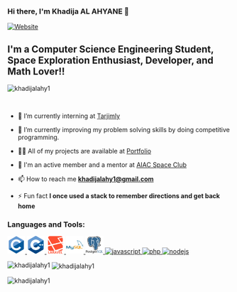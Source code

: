 ### Hi there, I'm Khadija AL AHYANE 👋

[![Website](https://img.shields.io/website?label=khadija-alahyane.com&style=for-the-badge&url=https%3A%2F%2Fkhadija-alahyane.com)](https://www.khadija-alahyane.com/)

## I'm a Computer Science Engineering Student, Space Exploration Enthusiast, Developer, and Math Lover!!


<p align="left"> <img src="https://komarev.com/ghpvc/?username=khadijalahy1&label=Profile%20views&color=0e75b6&style=flat" alt="khadijalahy1" /> </p>

<p align="left"> <a href="https://github.com/ryo-ma/github-profile-trophy"><img src="https://github-profile-trophy.vercel.app/?username=khadijalahy1" alt="" /></a> </p>

- 🔭 I’m currently interning at [Tarjimly](https://www.tarjim.ly/)

- 🌱 I’m currently improving my problem solving skills by doing competitive programming.

- 👨‍💻 All of my projects are available at [Portfolio](khadija-alahyane.com)

- 📝 I'm an active member and a mentor at  [AIAC Space Club](https://www.linkedin.com/company/66698407)

- 📫 How to reach me **khadijalahy1@gmail.com**

- ⚡ Fun fact **I once used a stack to remember directions and get back home**


<h3 align="left">Languages and Tools:</h3>
<p align="left">  <a href="https://www.cprogramming.com/" target="_blank"> <img src="https://raw.githubusercontent.com/devicons/devicon/master/icons/c/c-original.svg" alt="c" width="40" height="40"/> </a> <a href="https://www.w3schools.com/cpp/" target="_blank"> <img src="https://raw.githubusercontent.com/devicons/devicon/master/icons/cplusplus/cplusplus-original.svg" alt="cplusplus" width="40" height="40"/> </a>  <a href="https://laravel.com/" target="_blank"> <img src="https://raw.githubusercontent.com/devicons/devicon/master/icons/laravel/laravel-plain-wordmark.svg" alt="laravel" width="40" height="40"/> </a> <a href="https://www.mysql.com/" target="_blank"> <img src="https://raw.githubusercontent.com/devicons/devicon/master/icons/mysql/mysql-original-wordmark.svg" alt="mysql" width="40" height="40"/> </a>  <a href="https://www.postgresql.org" target="_blank"> <img src="https://raw.githubusercontent.com/devicons/devicon/master/icons/postgresql/postgresql-original-wordmark.svg" alt="postgresql" width="40" height="40"/> </a> <a href="https://www.javascript.com/" target="_blank"> <img src="https://raw.githubusercontent.com/devicons/devicon/master/icons/javascript/javascript-original-wordmark.svg" alt="javascript" width="40" height="40"/> </a> <a href="https://www.php.net/" target="_blank"> <img src="https://raw.githubusercontent.com/devicons/devicon/master/icons/php/php-original-wordmark.svg" alt="php" width="40" height="40"/> </a> <a href="https://nodejs.org/en/" target="_blank"> <img src="https://raw.githubusercontent.com/devicons/devicon/master/icons/node/node-original-wordmark.svg" alt="nodejs" width="40" height="40"/> </a> 

<p><img align="left" src="https://github-readme-stats.vercel.app/api/top-langs?username=khadijalahy1&show_icons=true&locale=en&layout=compact" alt="khadijalahy1" /></p>

<p>&nbsp;<img align="center" src="https://github-readme-stats.vercel.app/api?username=khadijalahy1&show_icons=true&locale=en" alt="khadijalahy1" /></p>

<p><img align="center" src="https://github-readme-streak-stats.herokuapp.com/?user=khadijalahy1&" alt="khadijalahy1" /></p>
